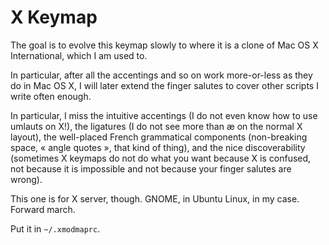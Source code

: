 X Keymap
========

The goal is to evolve this keymap slowly to where it is a clone of Mac OS X International, which I am used to.

In particular, after all the accentings and so on work more-or-less as they do in Mac OS X, I will later extend the finger salutes to cover other scripts I write often enough.

In particular, I miss the intuitive accentings (I do not even know how to use umlauts on X!), the ligatures (I do not see more than æ on the normal X layout), the well-placed French grammatical components (non-breaking space, « angle quotes », that kind of thing), and the nice discoverability (sometimes X keymaps do not do what you want because X is confused, not because it is impossible and not because your finger salutes are wrong).

This one is for X server, though. GNOME, in Ubuntu Linux, in my case. Forward march.

Put it in `~/.xmodmaprc`.
